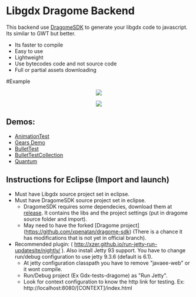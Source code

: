 # Libgdx Dragome Backend
This backend use [DragomeSDK](https://github.com/dragome/dragome-sdk) to generate your libgdx code to javascript. Its similar to GWT but better.
* Its faster to compile
* Easy to use
* Lightweight
* Use bytecodes code and not source code
* Full or partial assets downloading 

#Example
<p align="center"><img src="http://i.imgur.com/r3c3lhX.gif"/></p>
<p align="center"><img src="http://i.imgur.com/0LWcHQF.gif"/></p>


## Demos:
* [AnimationTest](http://xpenatan.github.io/gdx-dragome-backend/index.html?AnimationTest) 
* [Gears Demo](http://xpenatan.github.io/gdx-dragome-backend/index.html?Gears)
* [BulletTest](http://xpenatan.github.io/gdx-dragome-backend/index.html?BulletTest)
* [BulletTestCollection](http://xpenatan.github.io/gdx-dragome-backend/index.html?BulletCollection)
* [Quantum](https://xpenatan.github.io/gdx-quantum/)


## Instructions for Eclipse (Import and launch)
* Must have Libgdx source project set in eclipse.
* Must have DragomeSDK source project set in eclipse.
  * DragomeSDK requires some dependecies, download them at [release](https://github.com/xpenatan/gdx-dragome-backend/releases). It contains the libs and the project settings (put in dragome source folder and import).
  * May need to have the forked [Dragome project] (https://github.com/xpenatan/dragome-sdk) (There is a chance it has modifications that is not yet in official branch).
* Recommended plugin: ( http://xzer.github.io/run-jetty-run-updatesite/nightly/ ). Also install Jetty 93 support. You have to change run/debug configuration to use jetty 9.3.6 (default is 6.1). 
  * At jetty configuration classpath you have to remove "javaee-web" or it wont compile.
  * Run/Debug project (Ex Gdx-tests-dragome) as "Run Jetty".
  * Look for context configuration to know the http link for testing. Ex: http://localhost:8080/[CONTEXT]/index.html

